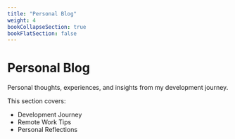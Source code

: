 ```yaml
---
title: "Personal Blog"
weight: 4
bookCollapseSection: true
bookFlatSection: false
---
```


# Personal Blog

Personal thoughts, experiences, and insights from my development journey.

This section covers:
- Development Journey
- Remote Work Tips
- Personal Reflections
